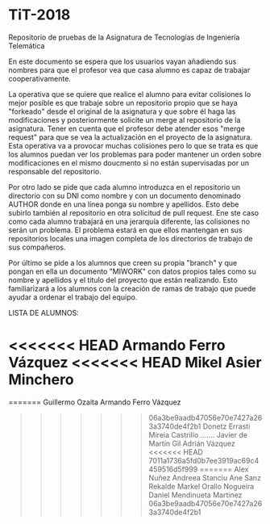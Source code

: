 ﻿# TiT-2018
Repositorio de pruebas de la Asignatura de Tecnologías de Ingeniería Telemática


En este documento se espera que los usuarios vayan añadiendo sus nombres para que el profesor vea que casa alumno es capaz de trabajar cooperativamente.

La operativa que se quiere que realice el alumno para evitar colisiones lo mejor posible es que trabaje sobre un repositorio propio que se haya "forkeado" desde el original de la asignatura y que sobre él haga las modificaciones y posteriormente solicite un merge al repositorio de la asignatura. Tener en cuenta que el profesor debe atender esos "merge request" para que se vea la actualización en el proyecto de la asignatura. Esta operativa va a provocar muchas colisiones pero lo que se trata es que los alumnos puedan ver los problemas para poder mantener un orden sobre modificaciones en el mismo doucmento si no están supervisadas por un responsable del repositorio.

Por otro lado se pide que cada alumno introduzca en el repositorio un directorio con su DNI como nombre y con un documento denominado AUTHOR donde en una línea ponga su nombre y apellidos. Esto debe subirlo también al repositorio en otra solicitud de pull request. Ene ste caso como cada alumno trabajará en una jerarquía diferente, las colisiones no serán un problema. El problema estará en que ellos mantengan en sus repositorios locales una imagen completa de los directorios de trabajo de sus compañeros.


Por último se pide a los alumnos que creen su propia "branch" y que pongan en ella un documento "MIWORK" con datos propios tales como su nombre y apellidos y el titulo del proyecto que están realizando. Esto familiarizará a los alumnos con la creación de ramas de trabajo que puede ayudar a ordenar el trabajo del equipo.

LISTA DE ALUMNOS:

<<<<<<< HEAD
Armando Ferro Vázquez
<<<<<<< HEAD
Mikel Asier Minchero
=======
=======
Guillermo Ozaita
Armando Ferro Vázquez 
>>>>>>> 06a3be9aadb47056e70e7427a263a3740de4f2b1
Donetz Errasti
Mireia Castrillo
.......
Javier de Martín Gil
Adrián Vázquez
<<<<<<< HEAD
>>>>>>> 7011a1736a5fd0b7ee3919ac69c4459516d5f999
=======
Alex Nuñez
Andreea Stanciu
Ane Sanz Rekalde
Markel Orallo Nogueira
Daniel Mendinueta Martinez
>>>>>>> 06a3be9aadb47056e70e7427a263a3740de4f2b1
